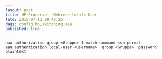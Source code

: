 ```yaml
---
layout: post
title: HP-Procurve - Mehrere lokale User
tate: 2015-07-13 09:48:25  
dags: config,hp,switching,aaa
published: true
---
```



    aaa authorization group <Gruppe> 1 match-command ssh permit
    aaa authentication local-user <Username>  group <Gruppe>  password plaintext
